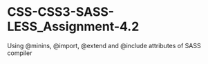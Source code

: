 # CSS-CSS3-SASS-LESS_Assignment-4.2
Using @minins, @import, @extend and @include attributes of SASS compiler
